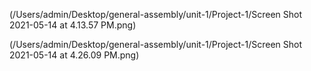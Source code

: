 (/Users/admin/Desktop/general-assembly/unit-1/Project-1/Screen Shot 2021-05-14 at 4.13.57 PM.png)

(/Users/admin/Desktop/general-assembly/unit-1/Project-1/Screen Shot 2021-05-14 at 4.26.09 PM.png)
